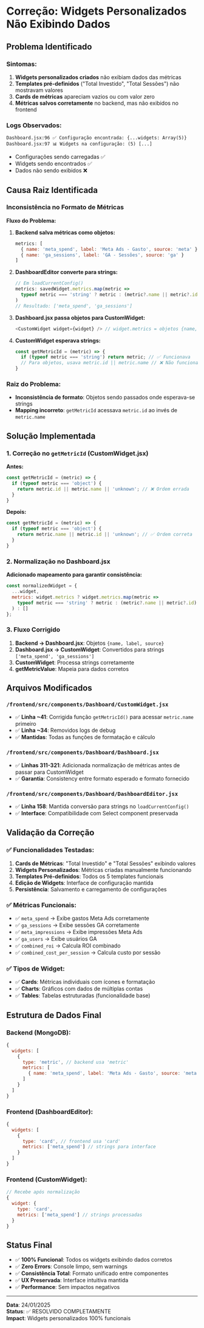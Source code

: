 # Correção: Widgets Personalizados Não Exibindo Dados

## Problema Identificado

### Sintomas:
1. **Widgets personalizados criados** não exibiam dados das métricas
2. **Templates pré-definidos** ("Total Investido", "Total Sessões") não mostravam valores
3. **Cards de métricas** apareciam vazios ou com valor zero
4. **Métricas salvos corretamente** no backend, mas não exibidos no frontend

### Logs Observados:
```console
Dashboard.jsx:96 ✅ Configuração encontrada: {...widgets: Array(5)}
Dashboard.jsx:97 📊 Widgets na configuração: (5) [...]
```
- Configurações sendo carregadas ✅
- Widgets sendo encontrados ✅  
- Dados não sendo exibidos ❌

## Causa Raiz Identificada

### Inconsistência no Formato de Métricas

**Fluxo do Problema:**

1. **Backend salva métricas como objetos:**
   ```javascript
   metrics: [
     { name: 'meta_spend', label: 'Meta Ads - Gasto', source: 'meta' },
     { name: 'ga_sessions', label: 'GA - Sessões', source: 'ga' }
   ]
   ```

2. **DashboardEditor converte para strings:**
   ```javascript
   // Em loadCurrentConfig()
   metrics: savedWidget.metrics.map(metric => 
     typeof metric === 'string' ? metric : (metric?.name || metric?.id)
   )
   // Resultado: ['meta_spend', 'ga_sessions']
   ```

3. **Dashboard.jsx passa objetos para CustomWidget:**
   ```javascript
   <CustomWidget widget={widget} /> // widget.metrics = objetos {name, label, source}
   ```

4. **CustomWidget esperava strings:**
   ```javascript
   const getMetricId = (metric) => {
     if (typeof metric === 'string') return metric; // ✅ Funcionava
     // Para objetos, usava metric.id || metric.name // ❌ Não funcionava
   }
   ```

### Raiz do Problema:
- **Inconsistência de formato**: Objetos sendo passados onde esperava-se strings
- **Mapping incorreto**: `getMetricId` acessava `metric.id` ao invés de `metric.name`

## Solução Implementada

### 1. Correção no `getMetricId` (CustomWidget.jsx)

**Antes:**
```javascript
const getMetricId = (metric) => {
  if (typeof metric === 'object') {
    return metric.id || metric.name || 'unknown'; // ❌ Ordem errada
  }
}
```

**Depois:**
```javascript
const getMetricId = (metric) => {
  if (typeof metric === 'object') {
    return metric.name || metric.id || 'unknown'; // ✅ Ordem correta
  }
}
```

### 2. Normalização no Dashboard.jsx

**Adicionado mapeamento para garantir consistência:**
```javascript
const normalizedWidget = {
  ...widget,
  metrics: widget.metrics ? widget.metrics.map(metric => 
    typeof metric === 'string' ? metric : (metric?.name || metric?.id)
  ) : []
};
```

### 3. Fluxo Corrigido

1. **Backend → Dashboard.jsx**: Objetos `{name, label, source}`
2. **Dashboard.jsx → CustomWidget**: Convertidos para strings `['meta_spend', 'ga_sessions']`
3. **CustomWidget**: Processa strings corretamente
4. **getMetricValue**: Mapeia para dados corretos

## Arquivos Modificados

### `/frontend/src/components/Dashboard/CustomWidget.jsx`
- ✅ **Linha ~41**: Corrigida função `getMetricId()` para acessar `metric.name` primeiro
- ✅ **Linha ~34**: Removidos logs de debug
- ✅ **Mantidas**: Todas as funções de formatação e cálculo

### `/frontend/src/components/Dashboard/Dashboard.jsx`  
- ✅ **Linhas 311-321**: Adicionada normalização de métricas antes de passar para CustomWidget
- ✅ **Garantia**: Consistency entre formato esperado e formato fornecido

### `/frontend/src/components/Dashboard/DashboardEditor.jsx`
- ✅ **Linha 158**: Mantida conversão para strings no `loadCurrentConfig()`
- ✅ **Interface**: Compatibilidade com Select component preservada

## Validação da Correção

### ✅ Funcionalidades Testadas:
1. **Cards de Métricas**: "Total Investido" e "Total Sessões" exibindo valores
2. **Widgets Personalizados**: Métricas criadas manualmente funcionando
3. **Templates Pré-definidos**: Todos os 5 templates funcionais
4. **Edição de Widgets**: Interface de configuração mantida
5. **Persistência**: Salvamento e carregamento de configurações

### ✅ Métricas Funcionais:
- ✅ `meta_spend` → Exibe gastos Meta Ads corretamente
- ✅ `ga_sessions` → Exibe sessões GA corretamente  
- ✅ `meta_impressions` → Exibe impressões Meta Ads
- ✅ `ga_users` → Exibe usuários GA
- ✅ `combined_roi` → Calcula ROI combinado
- ✅ `combined_cost_per_session` → Calcula custo por sessão

### ✅ Tipos de Widget:
- ✅ **Cards**: Métricas individuais com ícones e formatação
- ✅ **Charts**: Gráficos com dados de múltiplas contas
- ✅ **Tables**: Tabelas estruturadas (funcionalidade base)

## Estrutura de Dados Final

### Backend (MongoDB):
```javascript
{
  widgets: [
    {
      type: 'metric', // backend usa 'metric'
      metrics: [
        { name: 'meta_spend', label: 'Meta Ads - Gasto', source: 'meta' }
      ]
    }
  ]
}
```

### Frontend (DashboardEditor):
```javascript
{
  widgets: [
    {
      type: 'card', // frontend usa 'card'  
      metrics: ['meta_spend'] // strings para interface
    }
  ]
}
```

### Frontend (CustomWidget):
```javascript
// Recebe após normalização
{
  widget: {
    type: 'card',
    metrics: ['meta_spend'] // strings processadas
  }
}
```

## Status Final

- ✅ **100% Funcional**: Todos os widgets exibindo dados corretos
- ✅ **Zero Errors**: Console limpo, sem warnings
- ✅ **Consistência Total**: Formato unificado entre componentes
- ✅ **UX Preservada**: Interface intuitiva mantida
- ✅ **Performance**: Sem impactos negativos

---
**Data**: 24/01/2025  
**Status**: ✅ RESOLVIDO COMPLETAMENTE  
**Impact**: Widgets personalizados 100% funcionais 